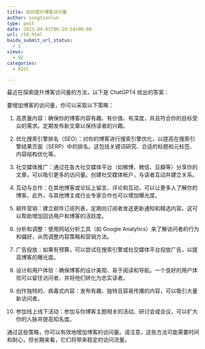 ```yaml
---
title: 如何提升博客访问量
author: songtianlun
type: post
date: 2023-04-01T06:10:54+00:00
url: /50.html
baidu_submit_url_status:
  - 1
views:
  - 92
categories:
  - AIGC

---
```

最近在探索提升博客访问量的方法，以下是 ChatGPT4 给出的答案：

要增加博客的访问量，你可以采取以下策略：

  1. 高质量内容：确保你的博客内容有趣、有价值、有深度，并且符合你的目标受众的需求。定期发布新文章以保持读者的兴趣。

  2. 优化搜索引擎排名（SEO）：对你的博客进行搜索引擎优化，以提高在搜索引擎结果页面（SERP）中的排名。这包括关键词研究、合适的标题和元标签、内容结构优化等。

  3. 社交媒体推广：通过在各大社交媒体平台（如微博、微信、豆瓣等）分享你的文章，可以吸引更多的访问量。创建社交媒体帐户，与读者互动并建立关系。

  4. 互动与合作：在其他博客或论坛上留言、评论和互动，可以让更多人了解你的博客。此外，与其他博主或行业专家合作也可以增加曝光度。

  5. 邮件营销：建立邮件订阅列表，定期向订阅者发送更新通知和精选内容。这可以帮助增加回访用户和博客的活跃度。

  6. 分析和调整：使用网站分析工具（如 Google Analytics）来了解访问者的行为和偏好，从而调整内容策略和营销方法。

  7. 广告投放：如果有预算，可以尝试在搜索引擎或社交媒体平台投放广告，以提高博客的曝光度。

  8. 设计和用户体验：确保博客的设计美观、易于阅读和导航。一个良好的用户体验可以留住访问者，并将他们转化为忠实读者。

  9. 创作独特的、病毒式内容：发布有趣、独特且容易传播的内容，可以吸引大量新访问者。

 10. 参加线上线下活动：参加与你博客主题相关的活动、研讨会或会议，可以扩大你的人脉并提高知名度。

通过这些策略，你可以有效地增加博客的访问量。请注意，这些方法可能需要时间和耐心，但长期来看，它们将带来稳定的访问流量。
